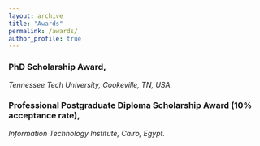 ```yaml
---
layout: archive
title: "Awards"
permalink: /awards/
author_profile: true
---
```



### PhD Scholarship Award,
*Tennessee Tech University, Cookeville, TN, USA.*

### Professional Postgraduate Diploma Scholarship Award (10% acceptance rate),
*Information Technology Institute, Cairo, Egypt.*

<!---
### Travel fund from the Centre for Energy and Research, Tennessee Tech University.
-->
